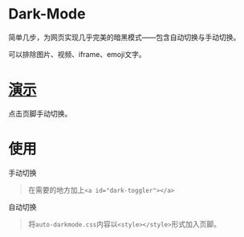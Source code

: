 # Dark-Mode

简单几步，为网页实现几乎完美的暗黑模式——包含自动切换与手动切换。

可以排除图片、视频、iframe、emoji文字。

# [演示](https://1piece.cn/Maples)

点击页脚手动切换。

# 使用

手动切换

> 在需要的地方加上`<a id="dark-toggler"></a>`

自动切换

> 将`auto-darkmode.css`内容以`<style></style>`形式加入页脚。
